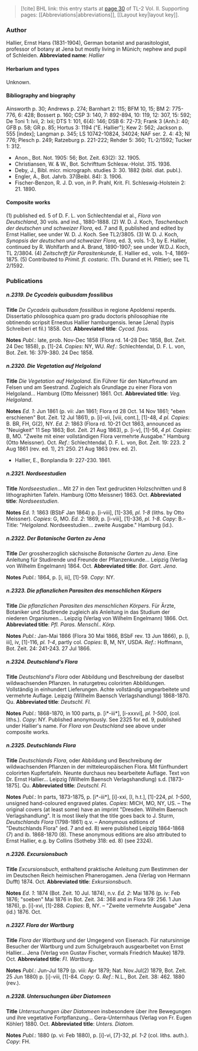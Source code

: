 > [!cite] BHL link: this entry starts at [page 30](https://www.biodiversitylibrary.org/page/33068272) of TL-2 Vol. II.
> Supporting pages: [[Abbreviations|abbreviations]], [[Layout key|layout key]].

### Author

Hallier, Ernst Hans (1831-1904), German botanist and parasitologist, professor of botany at Jena but mostly living in Münich; nephew and pupil of Schleiden. 
**Abbreviated name**: *Hallier*

#### Herbarium and types

Unknown.

#### Bibliography and biography

Ainsworth p. 30; Andrews p. 274; Barnhart 2: 115; BFM 10, 15; BM 2: 775-776, 6: 428; Bossert p. 160; CSP 3: 140, 7: 892-894, 10: 119, 12: 307, 15: 592; De Toni 1: lvii, 2: lxii; DTS 1: 101, 6(4): 146; DSB 6: 72-73; Frank 3 (Anh.): 40; GFB p. 58; GR p. 85; Hortus 3: 1194 ("E. Hallier"); Kew 2: 562; Jackson p. 555 \[index\]; Langman p. 345; LS 10742-10824, 34024; NAF ser. 2. 4: 43; NI 776; Plesch p. 249; Ratzeburg p. 221-222; Rehder 5: 360; TL-2/1592; Tucker 1: 312.
- Anon., Bot. Not. 1905: 56; Bot. Zeit. 63(2): 32. 1905.
- Christiansen, W. & W., Bot. Schrifttum Schlesw.-Holst. 315. 1936.
- Deby, J., Bibl. micr. micrograph. studies 3: 30. 1882 (bibl. diat. publ.).
- Engler, A., Bot. Jahrb. 37(Beibl. 84): 3. 1906.
- Fischer-Benzon, R. J. D. von, *in* P. Prahl, Krit. Fl. Schleswig-Holstein 2: 21. 1890.

#### Composite works

(1) published ed. 5 of D. F. L. von Schlechtendal et al., *Flora von Deutschland*, 30 vols. and ind., 1880-1888.
(2) W. D. J. Koch, *Taschenbuch der deutschen und schweizer Flora*, ed. 7 and 8, published and edited by Ernst Hallier, see under W. D. J. Koch. See TL2/3805.
(3) W. D. J. Koch, *Synopsis der deutschen und schweizer Flora*, ed. 3, vols. 1-3, by E. Hallier, continued by R. Wohlfarth and A. Brand, 1890-1907; see under W.D.J. Koch, TL 2/3804.
(4) *Zeitschrift für Parasitenkunde*, E. Hallier ed., vols. 1-4, 1869-1875.
(5) Contributed to *Primit. fl. costaric.* (Th. Durand et H. Pittier); see TL 2/1592.

### Publications

##### n.2319. De Cycadeis quibusdam fossilibus

**Title**
*De Cycadeis quibusdam fossilibus* in regione Apoldensi reperds. Dissertatio philosophica quam pro gradu doctoris philosophiae rite obtinendo scripsit Ernestus Hallier hamburgensis. Ienae \[Jena\] (typis Schreiberi et fil.) 1858. Oct.
**Abbreviated title**: *Cycad. foss.*

**Notes**
*Publ*.: late, prob. Nov-Dec 1858 (Flora rd. 14-28 Dec 1858, Bot. Zeit. 24 Dec 1858), p. \[1\]-24.
*Copies*: NY, WU.
*Ref*.: Schlechtendal, D. F. L. von, Bot. Zeit. 16: 379-380. 24 Dec 1858.

##### n.2320. Die Vegetation auf Helgoland

**Title**
*Die Vegetation auf Helgoland*. Ein Führer für den Naturfreund am Felsen und am Seestrand. Zugleich als Grundlage zu einer Flora von Helgoland... Hamburg (Otto Meissner) 1861. Oct.
**Abbreviated title**: *Veg. Helgoland*.

**Notes**
*Ed. 1*: Jun 1861 (p. vii: Jan 1861; Flora rd 28 Oct. 14 Nov 1861; "eben erschienen" Bot. Zeit. 12 Jul 1861), p. \[i\]-vii, \[viii, cont.\], \[1\]-48, *4 pl. Copies*: B. BR, FH, G(2), NY.
*Ed. 2*: 1863 (Flora rd. 10-21 Oct 1863, announced as "Neuigkeit" 11 Sep 1863; Bot. Zeit. 21 Aug 1863), p. \[i-v\], \[1\]-56, *4 pl. Copies*: B, MO. "Zweite mit einer vollständigen Flora vermehrte Ausgabe." Hamburg (Otto Meissner). Oct.
*Ref*.: Schlechtendal, D. F. L. von, Bot. Zeit. 19: 223. 2 Aug 1861 (rev. ed. 1), 21: 250. 21 Aug 1863 (rev. ed. 2).
- Hallier, E., Bonplandia 9: 227-230. 1861.

##### n.2321. Nordseestudien

**Title**
*Nordseestudien*... Mit 27 in den Text gedruckten Holzschnitten und 8 lithographirten Tafeln. Hamburg (Otto Meissner) 1863. Oct.
**Abbreviated title**: *Nordseestudien*.

**Notes**
*Ed. 1*: 1863 (BSbF Jan 1864) p. \[i-viii\], \[1\]-336, *pl. 1-8* (liths. by Otto Meissner). *Copies*: G, MO.
*Ed. 2*: 1869, p. \[i-viii\], \[1\]-336, *pl. 1-8. Copy*: B.– Title: "*Helgoland*. Nordseestudien... zweite Ausgabe." Hamburg (id.).

##### n.2322. Der Botanische Garten zu Jena

**Title**
*Der* grossherzoglich sächsische *Botanische Garten zu Jena*. Eine Anleitung für Studirende und Freunde der Pflanzenkunde... Leipzig (Verlag von Wilhelm Engelmann) 1864. Oct.
**Abbreviated title**: *Bot. Gart. Jena*.

**Notes**
*Publ*.: 1864, p. \[i, iii\], \[1\]-59. *Copy*: NY.

##### n.2323. Die pflanzlichen Parasiten des menschlichen Körpers

**Title**
*Die pflanzlichen Parasiten des menschlichen Körpers*. Für Ärzte, Botaniker und Studirende zugleich als Anleitung in das Studium der niederen Organismen... Leipzig (Verlag von Wilhelm Engelmann) 1866. Oct.
**Abbreviated title**: *Pfl. Paras. Menschl.. Körp.*

**Notes**
*Publ*.: Jan-Mai 1866 (Flora 30 Mai 1866, BSbF rev. 13 Jun 1866), p. \[i, iii\], iv, \[1\]-116, *pl. 1-4*, partly col. *Copies*: B, M, NY, USDA.
*Ref*.: Hoffmann, Bot. Zeit. 24: 241-243. 27 Jul 1866.

##### n.2324. Deutschland's Flora

**Title**
*Deutschland's Flora* oder Abbildung und Beschreibung der daselbst wildwachsenden Pflanzen. In naturgetreu colorirten Abbildungen. Vollständig in einhundert Lieferungen. Achte vollständig umgearbeitete und vermehrte Auflage. Leipzig (Wilhelm Baensch Verlagshandlung) 1868-1870. Qu.
**Abbreviated title**: *Deutschl. Fl.*

**Notes**
*Publ*.: 1868-1870, in 100 parts, p. \[i\*-iii\*\], \[i-xxxvi\], *pl. 1-500*, (col. liths.). *Copy*: NY. Published anonymously. See 2325 for ed. 9, published under Hallier's name. For *Flora von Deutschland* see above under composite works.

##### n.2325. Deutschlands Flora

**Title**
*Deutschlands Flora*, oder Abbildung und Beschreibung der wildwachsenden Pflanzen in der mitteleuropäischen Flora. Mit fünfhundert colorirten Kupfertafeln. Neunte durchaus neu bearbeitete Auflage. Text von Dr. Ernst Hallier... Leipzig (Wilhelm Baensch Verlagshandlung) s.d. \[1873-1875\]. Qu.
**Abbreviated title**: *Deutschl. Fl.*

**Notes**
*Publ*.: In parts, 1873-1875, p. \[i\*-iii\*\], \[i\]-xxi, \[I, h.t.\], \[1\]-224, *pl. 1-500*, unsigned hand-coloured engraved plates. *Copies*: MICH, MO, NY, US. – The original covers (at least some) have an imprint "Dresden. Wilhelm Baensch Verlagshandlung".
It is most likely that the title goes back to J. Sturm, *Deutschlands Flora* (1798-1861) q.v. – Anonymous editions of "Deutschlands Flora" (ed. 7 and ed. 8) were published Leipzig 1864-1868 (7) and ib. 1868-1870 (8). These anonymous editions are also attributed to Ernst Hallier, e.g. by Collins (Sotheby 318: ed. 8) (see 2324).

##### n.2326. Excursionsbuch

**Title**
*Excursionsbuch*, enthaltend praktische Anleitung zum Bestimmen der im Deutschen Reich heimischen Phanerogamen. Jena (Verlag von Hermann Dufft) 1874. Oct.
**Abbreviated title**: *Exkursionsbuch*.

**Notes**
*Ed. 1*: 1874 (Bot. Zeit. 10 Jul. 1874), n.v.
*Ed. 2*: Mai 1876 (p. iv: Feb 1876; "soeben" Mai 1876 in Bot. Zeit. 34: 368 and in Flora 59: 256. 1 Jun 1876), p. \[i\]-xvi, \[1\]-288. *Copies*: B, NY. – "Zweite vermehrte Ausgabe" Jena (id.) 1876. Oct.

##### n.2327. Flora der Wartburg

**Title**
*Flora der Wartburg* und der Umgegend von Eisenach. Für natursinnige Besucher der Wartburg und zum Schulgebrauch ausgearbeitet von Ernst Hallier... Jena (Verlag von Gustav Fischer, vormals Friedrich Mauke) 1879. Oct.
**Abbreviated title**: *Fl. Wartburg*.

**Notes**
*Publ*.: Jun-Jul 1879 (p. viii: Apr 1879; Nat. Nov.Jul(2) 1879, Bot. Zeit. 25 Jun 1880) p. \[i\]-viii, \[1\]-84. *Copy*: G.
*Ref*.: N.L., Bot. Zeit. 38: 462. 1880 (rev.).

##### n.2328. Untersuchungen über Diatomeen

**Title**
*Untersuchungen über Diatomeen* insbesondere über ihre Bewegungen und ihre vegetative Fortpflanzung... Gera-Untermhaus (Verlag von Fr. Eugen Köhler) 1880. Oct.
**Abbreviated title**: *Unters. Diatom.*

**Notes**
*Publ*.: 1880 (p. vi: Feb 1880), p. \[i\]-vi, \[7\]-32, *pl. 1-2* (col. liths. auth.). *Copy*: FH.

